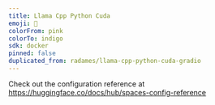 ```yaml
---
title: Llama Cpp Python Cuda
emoji: 🦙
colorFrom: pink
colorTo: indigo
sdk: docker
pinned: false
duplicated_from: radames/llama-cpp-python-cuda-gradio
---
```


Check out the configuration reference at https://huggingface.co/docs/hub/spaces-config-reference
